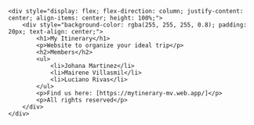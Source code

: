     <div style="display: flex; flex-direction: column; justify-content: center; align-items: center; height: 100%;">
        <div style="background-color: rgba(255, 255, 255, 0.8); padding: 20px; text-align: center;">
            <h1>My Itinerary</h1>
            <p>Website to organize your ideal trip</p>
            <h2>Members</h2>
            <ul>
                <li>Johana Martinez</li>
                <li>Mairene Villasmil</li>
                <li>Luciano Rivas</li>
            </ul>
            <p>Find us here: [https://mytinerary-mv.web.app/]</p>
            <p>All rights reserved</p>
        </div>
    </div>
</div>
